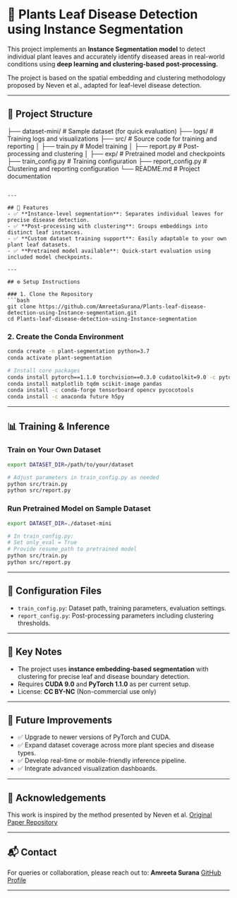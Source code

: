 
# 🌿 Plants Leaf Disease Detection using Instance Segmentation

This project implements an **Instance Segmentation model** to detect individual plant leaves and accurately identify diseased areas in real-world conditions using **deep learning and clustering-based post-processing.**

The project is based on the spatial embedding and clustering methodology proposed by Neven et al., adapted for leaf-level disease detection.

---

## 📂 Project Structure


├── dataset-mini/         # Sample dataset (for quick evaluation)
├── logs/                 # Training logs and visualizations
├── src/                  # Source code for training and reporting
│   ├── train.py          # Model training
│   ├── report.py         # Post-processing and clustering
│   ├── exp/              # Pretrained model and checkpoints
├── train\_config.py       # Training configuration
├── report\_config.py      # Clustering and reporting configuration
└── README.md             # Project documentation

````

---

## 🚀 Features
- ✅ **Instance-level segmentation**: Separates individual leaves for precise disease detection.
- ✅ **Post-processing with clustering**: Groups embeddings into distinct leaf instances.
- ✅ **Custom dataset training support**: Easily adaptable to your own plant leaf datasets.
- ✅ **Pretrained model available**: Quick-start evaluation using included model checkpoints.

---

## ⚙️ Setup Instructions

### 1. Clone the Repository
```bash
git clone https://github.com/AmreetaSurana/Plants-leaf-disease-detection-using-Instance-segmentation.git
cd Plants-leaf-disease-detection-using-Instance-segmentation
````

### 2. Create the Conda Environment

```bash
conda create -n plant-segmentation python=3.7
conda activate plant-segmentation

# Install core packages
conda install pytorch==1.1.0 torchvision==0.3.0 cudatoolkit=9.0 -c pytorch
conda install matplotlib tqdm scikit-image pandas
conda install -c conda-forge tensorboard opencv pycocotools
conda install -c anaconda future h5py
```

---

## 📊 Training & Inference

### Train on Your Own Dataset

```bash
export DATASET_DIR=/path/to/your/dataset

# Adjust parameters in train_config.py as needed
python src/train.py
python src/report.py
```

### Run Pretrained Model on Sample Dataset

```bash
export DATASET_DIR=./dataset-mini

# In train_config.py:
# Set only_eval = True
# Provide resume_path to pretrained model
python src/train.py
python src/report.py
```

---


## 🧩 Configuration Files

* `train_config.py`: Dataset path, training parameters, evaluation settings.
* `report_config.py`: Post-processing parameters including clustering thresholds.

---

## 📌 Key Notes

* The project uses **instance embedding-based segmentation** with clustering for precise leaf and disease boundary detection.
* Requires **CUDA 9.0** and **PyTorch 1.1.0** as per current setup.
* License: **CC BY-NC** (Non-commercial use only)

---

## 🔮 Future Improvements

* ✅ Upgrade to newer versions of PyTorch and CUDA.
* ✅ Expand dataset coverage across more plant species and disease types.
* ✅ Develop real-time or mobile-friendly inference pipeline.
* ✅ Integrate advanced visualization dashboards.

---

## 🤝 Acknowledgements

This work is inspired by the method presented by Neven et al.
[Original Paper Repository](https://github.com/nautran/instance-segmentation-pytorch)

---

## 📬 Contact

For queries or collaboration, please reach out to:
**Amreeta Surana**
[GitHub Profile](https://github.com/AmreetaSurana)

---
